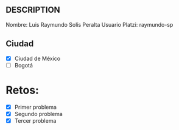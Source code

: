## DESCRIPTION

Nombre: Luis Raymundo Solís Peralta
Usuario Platzi: raymundo-sp

## Ciudad

- [x] Ciudad de México
- [ ] Bogotá

# Retos:

- [x] Primer problema
- [x] Segundo problema
- [x] Tercer problema
